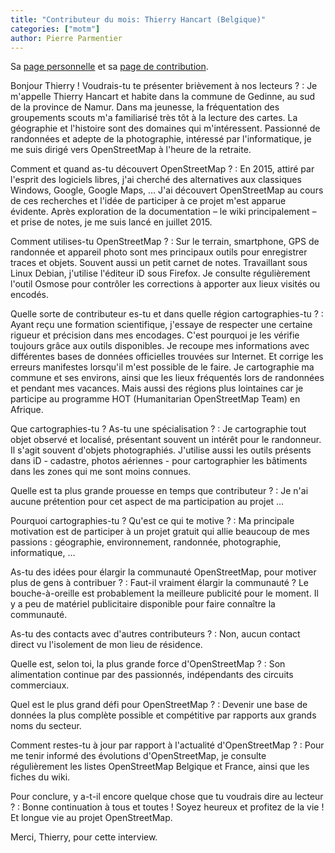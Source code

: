 ```yaml
---
title: "Contributeur du mois: Thierry Hancart (Belgique)"
categories: ["motm"]
author: Pierre Parmentier
---
```


Sa [page personnelle](https://www.openstreetmap.org/user/ThierryHancart) et sa [page de contribution](https://hdyc.neis-one.org/?ThierryHancart).

Bonjour Thierry ! Voudrais-tu te présenter brièvement à nos lecteurs ?
: Je m'appelle Thierry Hancart et habite dans la commune de Gedinne, au sud de la province de Namur. Dans ma jeunesse, la fréquentation des groupements scouts m'a familiarisé très tôt à la lecture des cartes. La géographie et l'histoire sont des domaines qui m'intéressent. Passionné de randonnées et adepte de la photographie, intéressé par l'informatique, je me suis dirigé vers OpenStreetMap à l'heure de la retraite.

<!--more-->

Comment et quand as-tu découvert OpenStreetMap ?
: En 2015, attiré par l'esprit des logiciels libres, j'ai cherché des alternatives aux classiques Windows, Google, Google Maps, … J'ai découvert OpenStreetMap au cours de ces recherches et l'idée de participer à ce projet m'est apparue évidente. Après exploration de la documentation – le wiki principalement – et prise de notes, je me suis lancé en juillet 2015.

Comment utilises-tu OpenStreetMap ?
: Sur le terrain, smartphone, GPS de randonnée et appareil photo sont mes principaux outils pour enregistrer traces et objets. Souvent aussi un petit carnet de notes. Travaillant sous Linux Debian, j'utilise l'éditeur iD sous Firefox. Je consulte régulièrement l'outil Osmose pour contrôler les corrections à apporter aux lieux visités ou encodés.

Quelle sorte de contributeur es-tu et dans quelle région cartographies-tu ?
: Ayant reçu une formation scientifique, j'essaye de respecter une certaine rigueur et précision dans mes encodages. C'est pourquoi je les vérifie toujours grâce aux outils disponibles. Je recoupe mes informations avec différentes bases de données officielles trouvées sur Internet. Et corrige les erreurs manifestes lorsqu'il m'est possible de le faire. Je cartographie ma commune et ses environs, ainsi que les lieux fréquentés lors de randonnées et pendant mes vacances. Mais aussi des régions plus lointaines car je participe au programme HOT (Humanitarian OpenStreetMap Team) en Afrique.

Que cartographies-tu ? As-tu une spécialisation ?
: Je cartographie tout objet observé et localisé, présentant souvent un intérêt pour le randonneur. Il s'agit souvent d'objets photographiés. J'utilise aussi les outils présents dans iD - cadastre, photos aériennes - pour cartographier les bâtiments dans les zones qui me sont moins connues.

Quelle est ta plus grande prouesse en temps que contributeur ?
: Je n'ai aucune prétention pour cet aspect de ma participation au projet …

Pourquoi cartographies-tu ? Qu'est ce qui te motive ?
: Ma principale motivation est de participer à un projet gratuit qui allie beaucoup de mes passions : géographie, environnement, randonnée, photographie, informatique, …

As-tu des idées pour élargir la communauté OpenStreetMap, pour motiver plus de gens à contribuer ?
: Faut-il vraiment élargir la communauté ? Le bouche-à-oreille est probablement la meilleure publicité pour le moment. Il y a peu de matériel publicitaire disponible pour faire connaître la communauté.

As-tu des contacts avec d'autres contributeurs ?
: Non, aucun contact direct vu l'isolement de mon lieu de résidence.

Quelle est, selon toi, la plus grande force d'OpenStreetMap ?
: Son alimentation continue par des passionnés, indépendants des circuits commerciaux.

Quel est le plus grand défi pour OpenStreetMap ?
: Devenir une base de données la plus complète possible et compétitive par rapports aux grands noms du secteur.

Comment restes-tu à jour par rapport à l'actualité d'OpenStreetMap ?
: Pour me tenir informé des évolutions d'OpenStreetMap, je consulte régulièrement les listes OpenStreetMap Belgique et France, ainsi que les fiches du wiki.

Pour conclure, y a-t-il encore quelque chose que tu voudrais dire au lecteur ?
: Bonne continuation à tous et toutes ! Soyez heureux et profitez de la vie ! Et longue vie au projet OpenStreetMap.

Merci, Thierry, pour cette interview.
